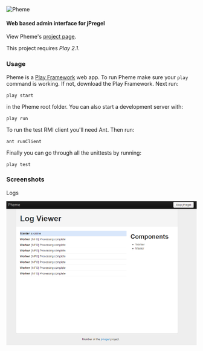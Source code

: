 ![Pheme](https://raw.github.com/blopker/Pheme/master/logo.png)

#### Web based admin interface for jPregel

View Pheme's [project page](http://blopker.github.com/Pheme/).

This project requires *Play 2.1*.

### Usage
Pheme is a [Play Framework](http://www.playframework.org) web app. To run Pheme make sure your `play` command is working. If not, download the Play Framework. Next run:

	play start

in the Pheme root folder. You can also start a development server with:

	play run

To run the test RMI client you'll need Ant. Then run:

	ant runClient

Finally you can go through all the unittests by running:

	play test

### Screenshots

Logs

![Logs](https://github.com/blopker/Pheme/blob/master/pheme_logs.PNG?raw=true)
